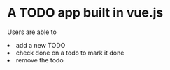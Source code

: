 <h1> A TODO app built in vue.js </h1>

<p> Users are able to </p>
<li> add a new TODO </li>
<li> check done on a todo to mark it done </li>
<li> remove the todo </li>
